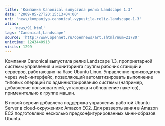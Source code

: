 ```yaml
---
title: 'Компания Canonical выпустила релиз Landscape 1.3'
date: '2009-05-27T20:15:13+04:00'
uri: 'news/kompaniya-canonical-vypustila-reliz-landscape-1-3'
alias: 
  - 'news/91.html'
tags: 'Canonical,Landscape'
source: 'http://www.opennet.ru/opennews/art.shtml?num=21780'
unixtime: 1243440913
visits: 1299
---
```

Компания Canonical выпустила релиз Landscape 1.3, проприетарной системы управления и мониторинга группы рабочих станций и серверов, работающих на базе Ubuntu Linux. Управление производится через web-интерфейс, позволяющий автоматизировать выполнение типовых операций по администрированию системы (например, добавление пользователей, установка и обновление пакетов), применительно к группе машин.

В новой версии добавлена поддержка управления работой Ubuntu Server в cloud-окружениях Amazon EC2. Для развертывания в Amazon EC2 подготовлено несколько предконфигурированных мини-образов Ubuntu.

